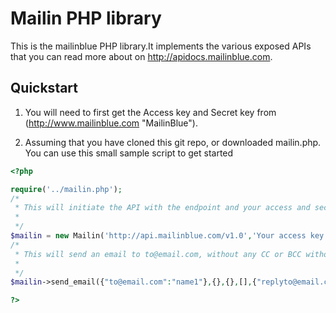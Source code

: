 # Mailin PHP library

This is the mailinblue PHP library.It implements the various exposed APIs that you can read more about on http://apidocs.mailinblue.com.

## Quickstart

1. You will need to first get the Access key and Secret key from (http://www.mailinblue.com "MailinBlue").

2. Assuming that you have cloned this git repo, or downloaded mailin.php. You can use this small sample script to get started

```PHP
<?php

require('../mailin.php');
/*
 * This will initiate the API with the endpoint and your access and secret key.
 *
 */
$mailin = new Mailin('http://api.mailinblue.com/v1.0','Your access key','Your secret key');
/*
 * This will send an email to to@email.com, without any CC or BCC without any attachements.
 *
 */
$mailin->send_email({"to@email.com":"name1"},{},{},[],{"replyto@email.com":"Reply name"},"Subject","Text body","HTML body",[]);

?>
```

